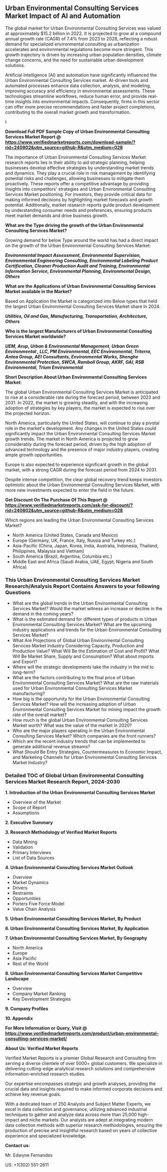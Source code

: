 <h2>Urban Environmental Consulting Services Market Impact of AI and Automation</h2><p>The global market for Urban Environmental Consulting Services was valued at approximately $15.2 billion in 2022. It is projected to grow at a compound annual growth rate (CAGR) of 7.4% from 2023 to 2028, reflecting a robust demand for specialized environmental consulting as urbanization accelerates and environmental regulations become more stringent. This growth trajectory is driven by increasing urban population densities, climate change concerns, and the need for sustainable urban development solutions.</p><p>Artificial Intelligence (AI) and automation have significantly influenced the Urban Environmental Consulting Services market. AI-driven tools and automated processes enhance data collection, analysis, and modeling, improving accuracy and efficiency in environmental assessments. These technologies streamline workflows, reduce human error, and provide real-time insights into environmental impacts. Consequently, firms in this sector can offer more precise recommendations and faster project completions, contributing to the overall market growth and transformation.</p>t</p><p id="" class=""><strong>Download Full PDF Sample Copy of Urban Environmental Consulting Services Market Report @ <a href="https://www.verifiedmarketreports.com/download-sample/?rid=240802&utm_source=github-R&utm_medium=028" target="_blank">https://www.verifiedmarketreports.com/download-sample/?rid=240802&utm_source=github-R&utm_medium=028</a></strong></p><p>The importance of&nbsp;Urban Environmental Consulting Services Market research reports lies in their ability to aid strategic planning, helping businesses develop effective strategies by understanding market trends and dynamics. They play a crucial role in risk management by identifying potential risks and challenges, allowing businesses to mitigate them proactively. These reports offer a competitive advantage by providing insights into competitors' strategies and Urban Environmental Consulting Services Market positioning. For investors, they provide critical data for making informed decisions by highlighting market forecasts and growth potential. Additionally, market research reports guide product development by understanding consumer needs and preferences, ensuring products meet market demands and drive business growth.</p><p><strong>What are the&nbsp;Type driving the growth of the Urban Environmental Consulting Services Market?</strong></p><p id="" class="">Growing demand for below Type around the world has had a direct impact on the growth of the Urban Environmental Consulting Services Market:</p><em><strong>Environmental Impact Assessment, Environmental Supervision, Environmental Engineering Consulting, Environmental Labeling Product Certification, Cleaner Production Audit and Training, Environmental Information Service, Environmental Planning, Environmental Design, Others</strong></em></p><strong>What are the&nbsp;Applications&nbsp;of Urban Environmental Consulting Services Market available in the Market?</strong></p><p id="" class="">Based on Application the Market is categorized into Below types that held the largest Urban Environmental Consulting Services Market share In 2024.</p><em><strong>Utilities, Oil and Gas, Manufacturing, Transportation, Architecture, Others</strong></em></p><strong>Who is the largest Manufacturers of Urban Environmental Consulting Services Market worldwide?</strong></p><p><em><strong>UEM, Arup, Urban & Environmental Management, Urban Green Environmental , LLC, PM Environmental, EEC Environmental, Triterra, Antea Group, AEI Consultants, Environmental Works, Shenghe Environmental Protection, SWCA, Ramboll Group, AKRF, GAI, RSB Environmental, Trium Environmental</strong></em></p><p id="" class=""><strong>Short Description About Urban Environmental Consulting Services Market:</strong></p><p>The global Urban Environmental Consulting Services Market is anticipated to rise at a considerable rate during the forecast period, between 2023 and 2031. In 2022, the market is growing steadily, and with the increasing adoption of strategies by key players, the market is expected to rise over the projected horizon.</p><p>North America, particularly the United States, will continue to play a pivotal role in the market's development. Any changes in the United States could significantly impact the Urban Environmental Consulting Services Market growth trends. The market in North America is projected to grow considerably during the forecast period, driven by the high adoption of advanced technology and the presence of major industry players, creating ample growth opportunities.</p><p>Europe is also expected to experience significant growth in the global market, with a strong CAGR during the forecast period from 2024 to 2031.</p><p>Despite intense competition, the clear global recovery trend keeps investors optimistic about the Urban Environmental Consulting Services Market, with more new investments expected to enter the field in the future.</p><p id="" class=""><strong>Get Discount On The Purchase Of This Report @ <a href="https://www.verifiedmarketreports.com/ask-for-discount/?rid=240802&utm_source=github-R&utm_medium=028" target="_blank">https://www.verifiedmarketreports.com/ask-for-discount/?rid=240802&utm_source=github-R&utm_medium=028</a></strong></p>Which regions are leading the Urban Environmental Consulting Services Market?</p><ul><li>North America (United States, Canada and Mexico)</li><li>Europe (Germany, UK, France, Italy, Russia and Turkey etc.)</li><li>Asia-Pacific (China, Japan, Korea, India, Australia, Indonesia, Thailand, Philippines, Malaysia and Vietnam)</li><li>South America (Brazil, Argentina, Columbia etc.)</li><li>Middle East and Africa (Saudi Arabia, UAE, Egypt, Nigeria and South Africa)</li></ul><h3 id="" class="">This Urban Environmental Consulting Services Market Research/Analysis Report Contains Answers to your following Questions</h3><ul><li>What are the global trends in the Urban Environmental Consulting Services Market? Would the market witness an increase or decline in the demand in the coming years?</li><li>What is the estimated demand for different types of products in Urban Environmental Consulting Services Market? What are the upcoming industry applications and trends for the Urban Environmental Consulting Services Market?</li><li>What Are Projections of Global Urban Environmental Consulting Services Market Industry Considering Capacity, Production and Production Value? What Will Be the Estimation of Cost and Profit? What Will Be Market Share, Supply and Consumption? What about imports and Export?</li><li>Where will the strategic developments take the industry in the mid to long-term?</li><li>What are the factors contributing to the final price of Urban Environmental Consulting Services Market? What are the raw materials used for Urban Environmental Consulting Services Market manufacturing?</li><li>How big is the opportunity for the Urban Environmental Consulting Services Market? How will the increasing adoption of Urban Environmental Consulting Services Market for mining impact the growth rate of the overall market?</li><li>How much is the global Urban Environmental Consulting Services Market worth? What was the value of the market In 2020?</li><li>Who are the major players operating in the Urban Environmental Consulting Services Market? Which companies are the front runners?</li><li>Which are the recent industry trends that can be implemented to generate additional revenue streams?</li><li>What Should Be Entry Strategies, Countermeasures to Economic Impact, and Marketing Channels for Urban Environmental Consulting Services Market Industry?</li></ul><h3 id="" class="">Detailed TOC of Global Urban Environmental Consulting Services Market Research Report, 2024-2030</h3><p id="" class=""><strong>1. Introduction of the Urban Environmental Consulting Services Market</strong></p><ul><li>Overview of the Market</li><li>Scope of Report</li><li>Assumptions</li></ul><p id="" class=""><strong>2. Executive Summary</strong></p><p id="" class=""><strong>3. Research Methodology of Verified Market Reports</strong></p><ul><li>Data Mining</li><li>Validation</li><li>Primary Interviews</li><li>List of Data Sources</li></ul><p id="" class=""><strong>4. Urban Environmental Consulting Services Market Outlook</strong></p><ul><li>Overview</li><li>Market Dynamics</li><li>Drivers</li><li>Restraints</li><li>Opportunities</li><li>Porters Five Force Model</li><li>Value Chain Analysis</li></ul><p id="" class=""><strong>5. Urban Environmental Consulting Services Market, By Product</strong></p><p id="" class=""><strong>6. Urban Environmental Consulting Services Market, By Application</strong></p><p id="" class=""><strong>7. Urban Environmental Consulting Services Market, By Geography</strong></p><ul><li>North America</li><li>Europe</li><li>Asia Pacific</li><li>Rest of the World</li></ul><p id="" class=""><strong>8. Urban Environmental Consulting Services Market Competitive Landscape</strong></p><ul><li>Overview</li><li>Company Market Ranking</li><li>Key Development Strategies</li></ul><p id="" class=""><strong>9. Company Profiles</strong></p><p id="" class=""><strong>10. Appendix</strong></p><p id="" class=""><strong>For More Information or Query, Visit @ <a href="https://www.verifiedmarketreports.com/product/urban-environmental-consulting-services-market/" target="_blank">https://www.verifiedmarketreports.com/product/urban-environmental-consulting-services-market/</a></strong></p><p id="" class=""><strong>About Us: Verified Market Reports</strong></p><p id="" class="">Verified Market Reports is a premier Global Research and Consulting firm serving a diverse clientele of over 5000+ global customers. We specialize in delivering cutting-edge analytical research solutions and comprehensive information-enriched research studies.</p><p id="" class="">Our expertise encompasses strategic and growth analyses, providing the crucial data and insights required to make informed corporate decisions and achieve key revenue goals.</p><p id="" class="">With a dedicated team of 250 Analysts and Subject Matter Experts, we excel in data collection and governance, utilizing advanced industrial techniques to gather and analyze data across more than 25,000 high-impact and niche markets. Our analysts are adept at integrating modern data collection methods with superior research methodologies, ensuring the production of precise and insightful research based on years of collective experience and specialized knowledge.</p><p id="" class=""><strong>Contact us:</strong></p><p id="" class="">Mr. Edwyne Fernandes</p><p id="" class="">US: +1(302) 551-2611</p>